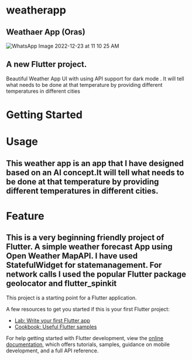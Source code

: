 # weatherapp

## Weathaer App (Oras)
![WhatsApp Image 2022-12-23 at 11 10 25 AM](https://user-images.githubusercontent.com/66225746/209278258-9f4cbf9b-5a7a-41d3-ae9e-19e7263a7e13.jpeg)


## A new Flutter project.

Beautiful Weather App UI with using API support for dark mode . It will tell what needs to be done at that temperature by providing different temperatures in different cities

# Getting Started

# Usage

## This weather app is an app that I have designed based on an AI concept.It will tell what needs to be done at that temperature by providing different temperatures in different cities. 

# Feature
## This is a very beginning friendly project of Flutter. A simple weather forecast App using Open Weather MapAPI. I have used StatefulWidget for statemanagement. For network calls I used the popular Flutter package geolocator and flutter_spinkit

This project is a starting point for a Flutter application.

A few resources to get you started if this is your first Flutter project:

- [Lab: Write your first Flutter app](https://docs.flutter.dev/get-started/codelab)
- [Cookbook: Useful Flutter samples](https://docs.flutter.dev/cookbook)

For help getting started with Flutter development, view the
[online documentation](https://docs.flutter.dev/), which offers tutorials,
samples, guidance on mobile development, and a full API reference.
